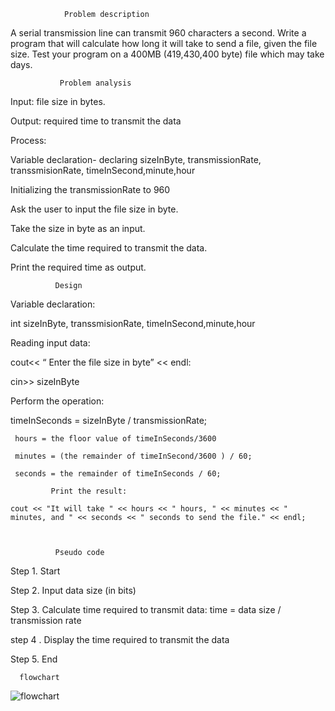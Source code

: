                 Problem description  

A serial transmission line can transmit 960 characters a second. Write a program 
that will calculate how long it will take to send a file, given the file size. Test your 
program on a 400MB (419,430,400 byte) file which may take days.  
 

               Problem analysis 

Input: file size in bytes. 

Output: required time to transmit the data  

Process:  

 Variable declaration- declaring sizeInByte, transmissionRate, transsmisionRate, timeInSecond,minute,hour 


 Initializing the transmissionRate to 960 

Ask the user to input the file size in byte. 

Take the size in byte as an input. 

Calculate the time required  to transmit the data. 

Print the required time as output. 

              Design 

Variable declaration:  

int sizeInByte, transsmisionRate, timeInSecond,minute,hour 

Reading input data:  

cout<< “ Enter the file size in byte” << endl: 

cin>> sizeInByte 

Perform the operation: 

timeInSeconds = sizeInByte / transmissionRate; 

     hours = the floor value of timeInSeconds/3600 

     minutes = (the remainder of timeInSecond/3600 ) / 60; 

     seconds = the remainder of timeInSeconds / 60; 

             Print the result: 

    cout << "It will take " << hours << " hours, " << minutes << " minutes, and " << seconds << " seconds to send the file." << endl; 

 

              Pseudo code  

Step 1. Start 

Step 2. Input data size (in bits) 

Step 3. Calculate time required to transmit data: time = data size / transmission rate 
 
 step 4 . Display the time required to transmit the data  

 Step 5. End 
     
      flowchart

![flowchart](https://github.com/SWEG-2015EC-Batch/Codify/blob/main/ETS1113_15_PAUL_BEREKET/chapter%20two%20practical%20exercise/flowchart/file%20transmission%20time%20calculator/file%20transmission%20time%20calculator.png)
 
 

